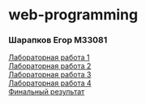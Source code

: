 # web-programming
### Шарапков Егор М33081
[Лабораторная работа 1](https://egorgrib.github.io/web-programming/1/)<br>
[Лабораторная работа 2](https://egorgrib.github.io/web-programming/2/)<br>
[Лабораторная работа 3](https://egorgrib.github.io/web-programming/3/)<br>
[Лабораторная работа 4](https://egorgrib.github.io/web-programming/4/)<br>
[Финальный результат](https://egorgrib.github.io/web-programming/final/)
